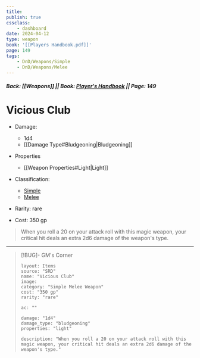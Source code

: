 ```yaml
---
title:
publish: true
cssclass:
    - dashboard
date: 2024-04-12
type: weapon
book: '[[Players Handbook.pdf]]'
page: 149
tags:
    - DnD/Weapons/Simple
    - DnD/Weapons/Melee
---
```


##### Back: [[Weapons]] || Book: [Player's Handbook](https://drive.google.com/drive/folders/1O5bhpYizcIT5xxAoLOuzCRht_PVS7VSG?usp=sharing) || Page: 149

# Vicious Club


- Damage:
    - 1d4
	- [[Damage Type#Bludgeoning|Bludgeoning]]
- Properties
    - [[Weapon Properties#Light|Light]]

- Classification:
    - [Simple](https://benl0.github.io/The-Editors-Dungeon/tags/DnD/Weapons/Simple)
    - [Melee](https://benl0.github.io/The-Editors-Dungeon/tags/DnD/Weapons/Melee)
- Rarity: rare
- Cost: 350 gp

> When you roll a 20 on your attack roll with this magic weapon, your critical hit deals an extra 2d6 damage of the weapon's type.

---

> [!BUG]- GM's Corner
>
> ```statblock
> layout: Items
> source: "SRD"
> name: "Vicious Club"
> image: 
> category: "Simple Melee Weapon"
> cost: "350 gp"
> rarity: "rare"
>
> ac: ""
>
> damage: "1d4"
> damage_type: "bludgeoning"
> properties: "light"
>
> description: "When you roll a 20 on your attack roll with this magic weapon, your critical hit deals an extra 2d6 damage of the weapon's type."
> ```
